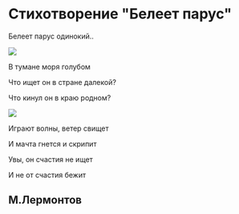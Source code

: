 # Стихотворение "Белеет парус"

Белеет парус одинокий..

<img src = "https://drasler.ru/wp-content/uploads/2019/10/белеет-парус-одинокий-016.jpg">

В тумане моря голубом

Что ищет он в стране далекой?

Что кинул он в краю родном?

<img src = "https://gas-kvas.com/uploads/posts/2023-01/1673558812_gas-kvas-com-p-beleet-parus-odinokii-risunok-detskii-39.jpg">

Играют волны, ветер свищет

И мачта гнется и скрипит

Увы, он счастия не ищет

И не от счастия бежит

## М.Лермонтов